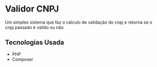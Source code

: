 # Validor CNPJ

Um simples sistema que faz o cálculo de validação do cnpj e retorna se o cnpj passado é valído ou não

## Tecnologias Usada

- PHP
- Composer
